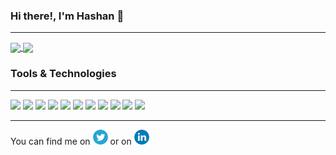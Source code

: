 ### Hi there!, I'm Hashan 👋
<hr>

<a href="https://github.com/anuraghazra/github-readme-stats">
  <img align="center" height="205px" src="https://github-readme-stats.vercel.app/api?username=hashanK&show_icons=true&theme=radical" />
</a>
<a href="https://github.com/anuraghazra/github-readme-stats">
  <img align="center" src="https://github-readme-stats.vercel.app/api/top-langs/?username=hashanK&hide=objective-c,html,css,kotlin&theme=radical" />
</a>

### Tools & Technologies
<hr>

![](https://img.shields.io/badge/OS-Windows-informational?style=flat&logo=windows&logoColor=white&color=0078D6) ![](https://img.shields.io/badge/Editor-VSCode-informational?style=flat&logo=visualstudiocode&logoColor=white&color=007ACC) ![](https://img.shields.io/badge/Code-JavaScript-informational?style=flat&logo=javascript&logoColor=white&color=F7DF1E) ![](https://img.shields.io/badge/Code-Dart-informational?style=flat&logo=dart&logoColor=white&color=0175C2) ![](https://img.shields.io/badge/Framework-Flutter-informational?style=flat&logo=flutter&logoColor=white&color=02569B) ![](https://img.shields.io/badge/Code-PHP-informational?style=flat&logo=php&logoColor=white&color=777BB4) ![](https://img.shields.io/badge/Framework-Laravel-informational?style=flat&logo=laravel&logoColor=white&color=FF2D20) ![](https://img.shields.io/badge/Code-HTML-informational?style=flat&logo=html5&logoColor=white&color=E34F26) ![](https://img.shields.io/badge/Tool-MySQL-informational?style=flat&logo=mysql&logoColor=white&color=4479A1) ![](https://img.shields.io/badge/Code-Swift-informational?style=flat&logo=swift&logoColor=white&color=FA7343) ![](https://img.shields.io/badge/Tool-Xcode-informational?style=flat&logo=xcode&logoColor=white&color=147EFB)

<hr>
<!-- Actual text -->

You can find me on [![Twitter][1.2]][1] or on [![LinkedIn][2.2]][2]

<!-- Icons -->

[1.2]: twitter.png
[2.2]: linkedin.png

<!-- Links to your social media accounts -->

[1]: https://twitter.com/hashan_mk
[2]: https://www.linkedin.com/in/hashan-kannangara-8113b0162/
<!--
**hashanK/hashanK** is a ✨ _special_ ✨ repository because its `README.md` (this file) appears on your GitHub profile.

Here are some ideas to get you started:

- 🔭 I’m currently working on ...
- 🌱 I’m currently learning ...
- 👯 I’m looking to collaborate on ...
- 🤔 I’m looking for help with ...
- 💬 Ask me about ...
- 📫 How to reach me: ...
- 😄 Pronouns: ...
- ⚡ Fun fact: ...
-->
